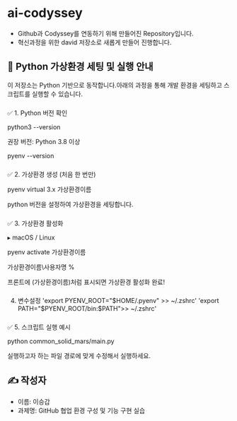 # ai-codyssey
- Github과 Codyssey를 연동하기 위해 만들어진 Repository입니다.
- 혁신과정을 위한 david 저장소로 새롭게 만들어 진행합니다.


## 🐍 Python 가상환경 세팅 및 실행 안내
이 저장소는 Python 기반으로 동작합니다.아래의 과정을 통해 개발 환경을 세팅하고 스크립트를 실행할 수 있습니다.

###
✅ 1. Python 버전 확인

python3 --version

권장 버전: Python 3.8 이상

pyenv --version

###
✅ 2. 가상환경 생성 (처음 한 번만)

pyenv virtual 3.x 가상환경이름

python 버전을 설정하여 가상환경을 세팅합니다.

###
✅ 3. 가상환경 활성화

▸ macOS / Linux

pyenv activate 가상환경이름

가상환경이름\사용자명 % 

프론트에 (가상환경이름)처럼 표시되면 가상환경 활성화 완료!

###
4. 변수설정
'export  PYENV_ROOT="$HOME/.pyenv" >> ~/.zshrc'
'export  PATH="$PYENV_ROOT/bin:$PATH">> ~/.zshrc'

###
✅ 5. 스크립트 실행 예시

python common_solid_mars/main.py

실행하고자 하는 파일 경로에 맞게 수정해서 실행하세요.


## ✍️ 작성자

- 이름: 이승갑
- 과제명: GitHub 협업 환경 구성 및 기능 구현 실습
